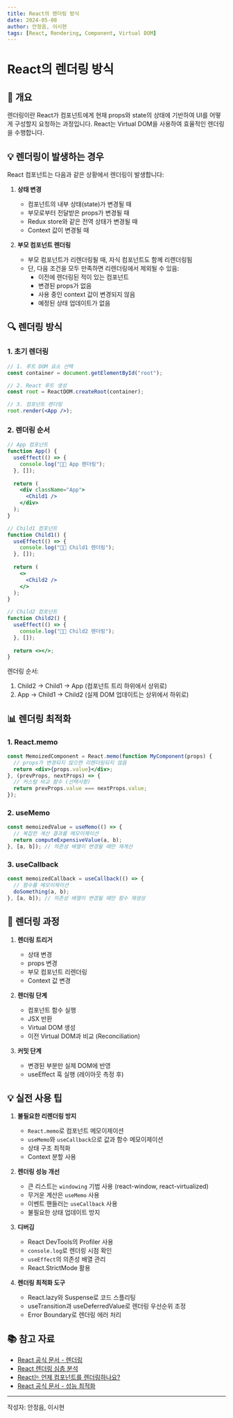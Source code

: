 ```yaml
---
title: React의 렌더링 방식
date: 2024-05-08
author: 안정음, 이시현
tags: [React, Rendering, Component, Virtual DOM]
---
```


# React의 렌더링 방식

## 📝 개요

렌더링이란 React가 컴포넌트에게 현재 props와 state의 상태에 기반하여 UI를 어떻게 구성할지 요청하는 과정입니다. React는 Virtual DOM을 사용하여 효율적인 렌더링을 수행합니다.

## 💡 렌더링이 발생하는 경우

React 컴포넌트는 다음과 같은 상황에서 렌더링이 발생합니다:

1. **상태 변경**
   - 컴포넌트의 내부 상태(state)가 변경될 때
   - 부모로부터 전달받은 props가 변경될 때
   - Redux store와 같은 전역 상태가 변경될 때
   - Context 값이 변경될 때

2. **부모 컴포넌트 렌더링**
   - 부모 컴포넌트가 리렌더링될 때, 자식 컴포넌트도 함께 리렌더링됨
   - 단, 다음 조건을 모두 만족하면 리렌더링에서 제외될 수 있음:
     - 이전에 렌더링된 적이 있는 컴포넌트
     - 변경된 props가 없음
     - 사용 중인 context 값이 변경되지 않음
     - 예정된 상태 업데이트가 없음

## 🔍 렌더링 방식

### 1. 초기 렌더링
```jsx
// 1. 루트 DOM 요소 선택
const container = document.getElementById("root");

// 2. React 루트 생성
const root = ReactDOM.createRoot(container);

// 3. 컴포넌트 렌더링
root.render(<App />);
```

### 2. 렌더링 순서
```jsx
// App 컴포넌트
function App() {
  useEffect(() => {
    console.log("👵🏻 App 렌더링");
  }, []);
  
  return (
    <div className="App">
      <Child1 />
    </div>
  );
}

// Child1 컴포넌트
function Child1() {
  useEffect(() => {
    console.log("👱🏻 Child1 렌더링");
  }, []);
  
  return (
    <>
      <Child2 />
    </>
  );
}

// Child2 컴포넌트
function Child2() {
  useEffect(() => {
    console.log("👶🏻 Child2 렌더링");
  }, []);
  
  return <></>;
}
```

렌더링 순서:
1. Child2 → Child1 → App (컴포넌트 트리 하위에서 상위로)
2. App → Child1 → Child2 (실제 DOM 업데이트는 상위에서 하위로)

## 📊 렌더링 최적화

### 1. React.memo
```jsx
const MemoizedComponent = React.memo(function MyComponent(props) {
  // props가 변경되지 않으면 리렌더링되지 않음
  return <div>{props.value}</div>;
}, (prevProps, nextProps) => {
  // 커스텀 비교 함수 (선택사항)
  return prevProps.value === nextProps.value;
});
```

### 2. useMemo
```jsx
const memoizedValue = useMemo(() => {
  // 복잡한 계산 결과를 메모이제이션
  return computeExpensiveValue(a, b);
}, [a, b]); // 의존성 배열이 변경될 때만 재계산
```

### 3. useCallback
```jsx
const memoizedCallback = useCallback(() => {
  // 함수를 메모이제이션
  doSomething(a, b);
}, [a, b]); // 의존성 배열이 변경될 때만 함수 재생성
```

## 🤔 렌더링 과정

1. **렌더링 트리거**
   - 상태 변경
   - props 변경
   - 부모 컴포넌트 리렌더링
   - Context 값 변경

2. **렌더링 단계**
   - 컴포넌트 함수 실행
   - JSX 반환
   - Virtual DOM 생성
   - 이전 Virtual DOM과 비교 (Reconciliation)

3. **커밋 단계**
   - 변경된 부분만 실제 DOM에 반영
   - useEffect 훅 실행 (레이아웃 측정 후)

## 💡 실전 사용 팁

1. **불필요한 리렌더링 방지**
   - `React.memo`로 컴포넌트 메모이제이션
   - `useMemo`와 `useCallback`으로 값과 함수 메모이제이션
   - 상태 구조 최적화
   - Context 분할 사용

2. **렌더링 성능 개선**
   - 큰 리스트는 `windowing` 기법 사용 (react-window, react-virtualized)
   - 무거운 계산은 `useMemo` 사용
   - 이벤트 핸들러는 `useCallback` 사용
   - 불필요한 상태 업데이트 방지

3. **디버깅**
   - React DevTools의 Profiler 사용
   - `console.log`로 렌더링 시점 확인
   - `useEffect`의 의존성 배열 관리
   - React.StrictMode 활용

4. **렌더링 최적화 도구**
   - React.lazy와 Suspense로 코드 스플리팅
   - useTransition과 useDeferredValue로 렌더링 우선순위 조정
   - Error Boundary로 렌더링 에러 처리

## 📚 참고 자료

- [React 공식 문서 - 렌더링](https://ko.legacy.reactjs.org/docs/rendering-elements.html)
- [React 렌더링 심층 분석](https://yceffort.kr/2022/04/deep-dive-in-react-rendering)
- [React는 언제 컴포넌트를 렌더링하나요?](https://velog.io/@eunbinn/when-does-react-render-your-component)
- [React 공식 문서 - 성능 최적화](https://ko.legacy.reactjs.org/docs/optimizing-performance.html)

---

작성자: 안정음, 이시현
